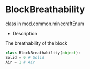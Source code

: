 # BlockBreathability 

class in mod.common.minecraftEnum 

- Description 

The breathability of the block 

```python 
class BlockBreathability(object): 
Solid = 0 # Solid 
Air = 1 # Air 

``` 

